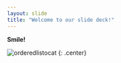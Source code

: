```yaml
---
layout: slide
title: "Welcome to our slide deck!"
---
```


**Smile!**

![orderedlistocat](https://octodex.github.com/images/orderedlistocat.png)
{: .center}
